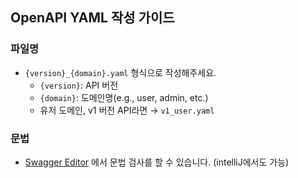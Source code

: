 ## OpenAPI YAML 작성 가이드

### 파일명
- `{version}_{domain}.yaml` 형식으로 작성해주세요. 
    - `{version}`: API 버전
    - `{domain}`: 도메인명(e.g., user, admin, etc.)
    - 유저 도메인, v1 버전 API라면 → `v1_user.yaml`

### 문법

- [Swagger Editor](https://editor.swagger.io/) 에서 문법 검사를 할 수 있습니다. (intelliJ에서도 가능)



